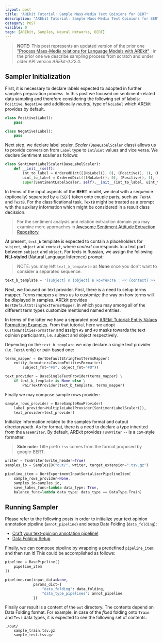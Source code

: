 ```yaml
---
layout: post
title: "AREkit Tutorial: Sample Mass-Media Text Opinions for BERT"
description: "AREkit Tutorial: Sample Mass-Media Text Opinions for BERT"
category: POST
visible: 0
tags: [AREkit, Samples, Neural Networks, BERT]
---
```


<!--more-->

> **NOTE:** This post represents an updated version of the prior one
>["Process Mass-Media relations for Language Models with AREkit"](https://nicolay-r.github.io/blog/articles/2022-05/process-mass-media-relations-with-arekit)
; in the prior one we describe sampling process from scratch and under older API version *AREkit-0.22.0*.
>
## Sampler Initialization

First, it is necessary to declare labels expected to adopted in further samples preparation process.
In this post we focused on sentiment-related data sampling and therefore considering the following 
set of labels: `Positive`, `Negative` and additionally *neutral*, type of `NoLabel` which AREkit provides by default.
```python
class Positive(Label):
    pass

class Negative(Label):
    pass
```

Next step, we declare label scaler.
*Scaler* (`BaseLabelScaler` class) allows us to provide conversion from `Label` type to `int`/`uint` values and vice versa.
We declare Sentiment scaller as follows:
```python
class SentimentLabelScaler(BaseLabelScaler):
    def __init__(self):
        int_to_label = OrderedDict([(NoLabel(), 0), (Positive(), 1), (Negative(), -1)])
        uint_to_label = OrderedDict([(NoLabel(), 0), (Positive(), 1), (Negative(), 2)])
        super(SentimentLabelScaler, self).__init__(int_to_label, uint_to_label)
```

In terms of the input aspects of the **BERT** model, 
we deal with a sequence (optionally) separated by a `[SEP]` token onto couple parts, such as:
`TextA` and `TextB`.
For the classificational task, `TextB` might be treated as a prompt with the auxilary information 
which might be considered in a result class decission.
> For the sentiment analysis and relation extraction domain you may examine more approaches in 
[Awesome Sentiment Attitude Extraction Repository](https://github.com/nicolay-r/awesome-sentiment-attitude-extraction)

At present, `text_b` template is expected to contain a placeholders for `subject`, `object` and `context`,
where *context* corresponds to a text part between `subject` and `object`.
For texts in Russian, we assign the following **NLI-styled** (Natural Language Inference) prompt:
> NOTE: you may left `text_b_tempalete` as **None** once you don't want to consider a separated sequence.
```python
text_b_template = '{subject} к {object} в контексте : << {context} >>'
```

Next, we focused on text provider.
First, there is a need to setup terms mapper.
Terms mappers allows us to customize the way on how terms will be displayed in samples.
AREkit provides `BertDefaultStringTextTermsMapper`, in which you may among all 
of the different term types customize mentioned named entities. 

In terms of the latter we have a separated post 
[AREkit Tutorial: Entity Values Formatting Examples](https://nicolay-r.github.io/blog/articles/2022-09/arekit-entity-formatters-examples).
From that tutorial, here we adopt `CustomEntitiesFormatter` and assign `#S` and `#O` masks towards the
text opinion participants, i.e. subject and object respectively.

Depending on the `text_b_template` we may declare a single text provider (i.e. `TextA` only)
or pair-based one:
```python
terms_mapper = BertDefaultStringTextTermsMapper(
    entity_formatter=CustomEntitiesFormatter(
        subject_fmt="#S", object_fmt="#O"))

text_provider = BaseSingleTextProvider(terms_mapper) \
    if text_b_template is None else \
        PairTextProvider(text_b_template, terms_mapper)
```

Finally we may compose sample rows provider:
```python
sample_rows_provider = BaseSampleRowProvider(
    label_provider=MultipleLabelProvider(SentimentLabelScaler()),
    text_provider=text_provider)
```

Initialize information related to the samples format and output directory/path.
As for format, there is a need to declare a type inherited from the `BaseWriter`.
By default, AREkit provides `TsvWriter` -- is a `CSV`-style formatter.

> **Side note:** Tilte prefix `tsv` comes from the format proposed by google-BERT.
 
```python
writer = TsvWriter(write_header=True)
samples_io = SamplesIO("out/", writer, target_extension=".tsv.gz")
```

```python
pipeline_item = BertExperimentInputSerializerPipelineItem(
    sample_rows_provider=None,
    samples_io=samples_io,
    save_labes_func=lambda data_type: True,
    balance_func=lambda data_type: data_type == DataType.Train)
```


## Running Sampler

Please refer to the following posts in order to initialize your text opinion annotation pipeline (`annot_pipeline`)
and setup Data Folding (`data_folding`):
* [Craft your text-opinion annotation pipeline!](https://nicolay-r.github.io/blog/articles/2022-08/arekit-text-opinion-annotation-pipeline)
* [Data Folding Setup](https://nicolay-r.github.io/blog/articles/2022-09/arekit-sampling)

Finally, we can compose pipeline by wrapping a predefined `pipeline_item` and then run it!
This could be accomplished as follows:
```python
pipeline = BasePipeline([
    pipeline_item
])

pipeline.run(input_data=None,
             params_dict={
                 "data_folding": data_folding,
                 "data_type_pipelines": annot_pipeline 
             })
```

Finally our result is a content of the `out` directory.
The contents depend on Data Folding format.
For example, in case of the *fixed* folding onto `Train` and `Test` data types,
it is expected to see the following set of contents:
```
./out/
    sample_train.tsv.gz
    sample_test.tsv.gz
```
